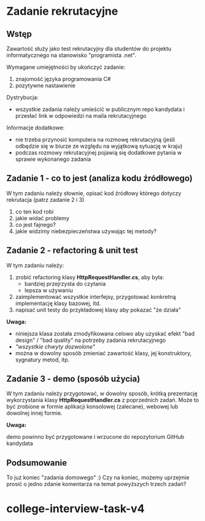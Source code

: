 ﻿# Zadanie rekrutacyjne

## Wstęp

Zawartość służy jako test rekrutacyjny dla studentów do projektu informatycznego na stanowisko "programista .net".

Wymagane umiejętności by ukończyć zadanie:

1. znajomość języka programowania C#
2. pozytywne nastawienie

Dystrybucja:

* wszystkie zadania należy umieścić w publicznym repo kandydata i przesłać link w odpowiedzi na maila rekrutacyjnego

Informacje dodatkowe:

* nie trzeba przynosić komputera na rozmowę rekrutacyjną (jeśli odbędzie się w biurze ze względu na wyjątkową sytuację w kraju)
* podczas rozmowy rekrutacyjnej pojawią się dodatkowe pytania w sprawie wykonanego zadania

## Zadanie 1 - co to jest (analiza kodu źródłowego)

W tym zadaniu należy słownie, opisać kod źródłowy którego dotyczy rekrutacja (patrz zadanie 2 i 3)

1. co ten kod robi
2. jakie widać problemy
3. co jest fajnego?
4. jakie widzimy niebezpieczeństwa używając tej metody?

## Zadanie 2 - refactoring & unit test

W tym zadaniu należy:

1. zrobić refactoring klasy **HttpRequestHandler.cs**, aby była:
   * bardziej przejrzysta do czytania
   * lepsza w używaniu
2. zaimplementować wszystkie interfejsy, przygotować konkretną implementację klasy bazowej, itd.
3. napisać unit testy do przykładowej klasy aby pokazać "że działa"

**Uwaga:**

* niniejsza klasa została zmodyfikowana celowo aby uzyskać efekt "bad design" / "bad quality" na potrzeby zadania rekrutacyjnego
* _"wszystkie chwyty dozwolone"_
* można w dowolny sposób zmieniać zawartość klasy, jej konstruktory, sygnatury metod, itp.

## Zadanie 3 - demo (sposób użycia)

W tym zadaniu należy przygotować, w dowolny sposób, krótką prezentację wykorzystania klasy **HttpRequestHandler.cs** z poprzednich zadań. Może to być zrobione w formie aplikacji konsolowej (zalecane), webowej lub dowolnej innej formie.

**Uwaga:**

demo powinno być przygotowane i wrzucone do repozytorium GitHub kandydata

## Podsumowanie

To już koniec "zadania domowego" :) Czy na koniec, możemy uprzejmie prosić o jedno zdanie komentarza na temat powyższych trzech zadań?
# college-interview-task-v4
